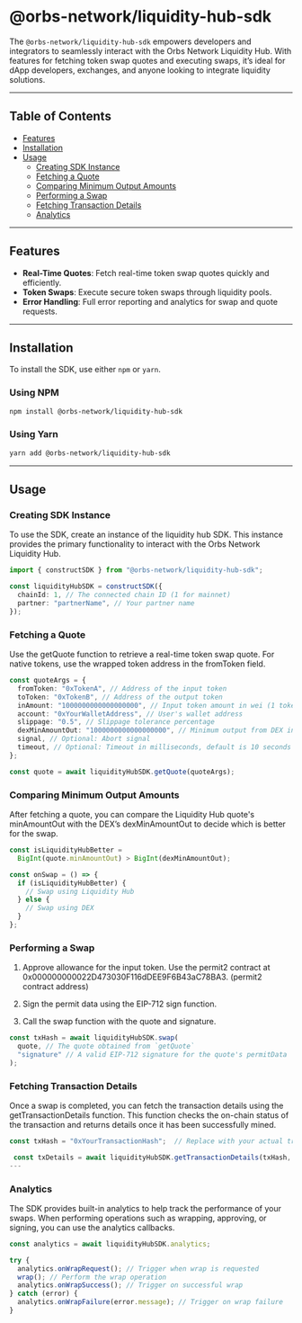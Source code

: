 # **@orbs-network/liquidity-hub-sdk**

The `@orbs-network/liquidity-hub-sdk` empowers developers and integrators to seamlessly interact with the Orbs Network Liquidity Hub. With features for fetching token swap quotes and executing swaps, it’s ideal for dApp developers, exchanges, and anyone looking to integrate liquidity solutions.

---

## **Table of Contents**

- [Features](#features)
- [Installation](#installation)
- [Usage](#usage)
  - [Creating SDK Instance](#creating-sdk-instance)
  - [Fetching a Quote](#fetching-a-quote)
  - [Comparing Minimum Output Amounts](#comparing-minimum-output-amounts)
  - [Performing a Swap](#performing-a-swap)
  - [Fetching Transaction Details](#fetching-transaction-details)
  - [Analytics](#analytics)

---

## **Features**

- **Real-Time Quotes**: Fetch real-time token swap quotes quickly and efficiently.
- **Token Swaps**: Execute secure token swaps through liquidity pools.
- **Error Handling**: Full error reporting and analytics for swap and quote requests.

---

## **Installation**

To install the SDK, use either `npm` or `yarn`.

### **Using NPM**

```bash
npm install @orbs-network/liquidity-hub-sdk

```

### Using Yarn

```bash
yarn add @orbs-network/liquidity-hub-sdk
```

---

## **Usage**

### **Creating SDK Instance**

To use the SDK, create an instance of the liquidity hub SDK. This instance provides the primary functionality to interact with the Orbs Network Liquidity Hub.

```typescript
import { constructSDK } from "@orbs-network/liquidity-hub-sdk";

const liquidityHubSDK = constructSDK({
  chainId: 1, // The connected chain ID (1 for mainnet)
  partner: "partnerName", // Your partner name
});
```

### Fetching a Quote

Use the getQuote function to retrieve a real-time token swap quote. For native tokens, use the wrapped token address in the fromToken field.

```typescript
const quoteArgs = {
  fromToken: "0xTokenA", // Address of the input token
  toToken: "0xTokenB", // Address of the output token
  inAmount: "1000000000000000000", // Input token amount in wei (1 token)
  account: "0xYourWalletAddress", // User's wallet address
  slippage: "0.5", // Slippage tolerance percentage
  dexMinAmountOut: "1000000000000000000", // Minimum output from DEX in wei
  signal, // Optional: Abort signal
  timeout, // Optional: Timeout in milliseconds, default is 10 seconds
};

const quote = await liquidityHubSDK.getQuote(quoteArgs);
```

### Comparing Minimum Output Amounts

After fetching a quote, you can compare the Liquidity Hub quote's minAmountOut with the DEX’s dexMinAmountOut to decide which is better for the swap.

```typescript
const isLiquidityHubBetter =
  BigInt(quote.minAmountOut) > BigInt(dexMinAmountOut);

const onSwap = () => {
  if (isLiquidityHubBetter) {
    // Swap using Liquidity Hub
  } else {
    // Swap using DEX
  }
};
```

### Performing a Swap

1. Approve allowance for the input token. Use the permit2 contract at 0x000000000022D473030F116dDEE9F6B43aC78BA3. (permit2 contract address)

2. Sign the permit data using the EIP-712 sign function.

3. Call the swap function with the quote and signature.

```typescript
const txHash = await liquidityHubSDK.swap(
  quote, // The quote obtained from `getQuote`
  "signature" // A valid EIP-712 signature for the quote's permitData
);
```

### Fetching Transaction Details

Once a swap is completed, you can fetch the transaction details using the getTransactionDetails function. This function checks the on-chain status of the transaction and returns details once it has been successfully mined.

```typescript
const txHash = "0xYourTransactionHash";  // Replace with your actual transaction hash you got from swap function

 const txDetails = await liquidityHubSDK.getTransactionDetails(txHash, quote);
---
```

### Analytics

The SDK provides built-in analytics to help track the performance of your swaps. When performing operations such as wrapping, approving, or signing, you can use the analytics callbacks.

```typescript
const analytics = await liquidityHubSDK.analytics;

try {
  analytics.onWrapRequest(); // Trigger when wrap is requested
  wrap(); // Perform the wrap operation
  analytics.onWrapSuccess(); // Trigger on successful wrap
} catch (error) {
  analytics.onWrapFailure(error.message); // Trigger on wrap failure
}
```
